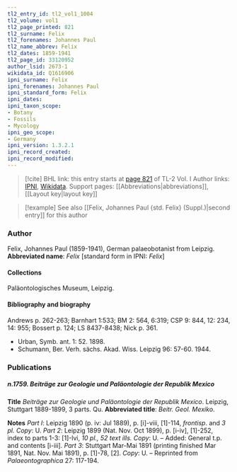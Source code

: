```yaml
---
tl2_entry_id: tl2_vol1_1004
tl2_volume: vol1
tl2_page_printed: 821
tl2_surname: Felix
tl2_forenames: Johannes Paul
tl2_name_abbrev: Felix
tl2_dates: 1859-1941
tl2_page_id: 33120952
author_lsid: 2673-1
wikidata_id: Q1616906
ipni_surname: Felix
ipni_forenames: Johannes Paul
ipni_standard_form: Felix
ipni_dates: 
ipni_taxon_scope: 
- Botany
- Fossils
- Mycology
ipni_geo_scope: 
- Germany
ipni_version: 1.3.2.1
ipni_record_created: 
ipni_record_modified:
---
```


> [!cite] BHL link: this entry starts at [page 821](https://www.biodiversitylibrary.org/page/33120952) of TL-2 Vol. I
> Author links: [IPNI](https://www.ipni.org/a/2673-1), [Wikidata](https://www.wikidata.org/wiki/Q1616906). Support pages: [[Abbreviations|abbreviations]], [[Layout key|layout key]]

> [!example] See also [[Felix, Johannes Paul {std. Felix} (Suppl.)|second entry]] for this author

### Author

Felix, Johannes Paul (1859-1941), German palaeobotanist from Leipzig. 
**Abbreviated name**: *Felix* \[standard form in IPNI: *Felix*\]

#### Collections

Paläontologisches Museum, Leipzig.

#### Bibliography and biography

Andrews p. 262-263; Barnhart 1:533; BM 2: 564, 6:319; CSP 9: 844, 12: 234, 14: 955; Bossert p. 124; LS 8437-8438; Nick p. 361.
- Urban, Symb. ant. 1: 52. 1898.
- Schumann, Ber. Verh. sächs. Akad. Wiss. Leipzig 96: 57-60. 1944.

### Publications

##### n.1759. Beiträge zur Geologie und Paläontologie der Republik Mexico

**Title**
*Beiträge zur Geologie und Paläontologie der Republik Mexico*. Leipzig, Stuttgart 1889-1899, 3 parts. Qu.
**Abbreviated title**: *Beitr. Geol. Mexiko*.

**Notes**
*Part I*: Leipzig 1890 (p. iv: Jul 1889), p. \[i\]-viii, \[1\]-114, *frontisp*. and *3 pl. Copy*: U.
*Part 2*: Leipzig 1899 (Nat. Nov. Oct 1899), p. \[i-iv\], \[1\]-252, index to parts 1-3: \[1\]-lvi, *10 pl., 52 text ills. Copy*: U. – Added: General t.p. and contents \[i-iii\].
*Part 3*: Stuttgart Mar-Mai 1891 (printing finished Mar 1891, Nat. Nov. Mai 1891), p. \[1\]-78, \[2\]. *Copy*: U. – Reprinted from *Palaeontographica* 27: 117-194.

